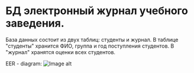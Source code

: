 # БД электронный журнал учебного заведения.
База данных состоит из двух таблиц: студенты и журнал.
В таблице "студенты" хранится ФИО, группа и год поступления студентов.
В "журнал" хранятся оценки всех студентов.

EER - diagram:
![Image alt](https://github.com/Bulgakov-Nikita/eg/raw/main/eer-journal.png)

